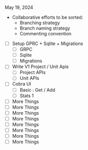 May 19, 2024


- Collaborative efforts to be sorted:
    - Branching strategy
    - Branch naming strategy
    - Commenting convention

- [ ] Setup GPRC + Sqlite + Migrations
    - [ ] GRPC
    - [ ] Sqlite
    - [ ] Migrations
- [ ] Write V1 Project / Unit Apis
    - [ ] Project APIs
    - [ ] Unit APIs
- [ ] Cobra UI
    - [ ] Basic : Get / Add
    - [ ] Stats 1
- [ ] More Things
- [ ] More Things
- [ ] More Things
- [ ] More Things
- [ ] More Things
- [ ] More Things
- [ ] More Things
- [ ] More Things
